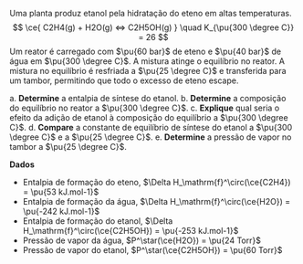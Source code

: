 Uma planta produz etanol pela hidratação do eteno em altas temperaturas.
$$
    \ce{ C2H4(g) + H2O(g) <=> C2H5OH(g) }
        \quad 
        K_{\pu{300 \degree C}} = 26
$$
Um reator é carregado com $\pu{60 bar}$ de eteno e $\pu{40 bar}$ de água em $\pu{300 \degree C}$. A mistura atinge o equilíbrio no reator. A mistura no equilíbrio é resfriada a $\pu{25 \degree C}$ e transferida para um tambor, permitindo que todo o excesso de eteno escape.

a. **Determine** a entalpia de síntese do etanol.
b. **Determine** a composição do equilíbrio no reator a $\pu{300 \degree C}$.
c. **Explique** qual seria o efeito da adição de etanol à composição do equilíbrio a $\pu{300 \degree C}$.
d. **Compare** a constante de equilíbrio de síntese do etanol a $\pu{300 \degree C}$ e a $\pu{25 \degree C}$.
e. **Determine** a pressão de vapor no tambor a $\pu{25 \degree C}$.

**Dados**

- Entalpia de formação do eteno, $\Delta H_\mathrm{f}^\circ(\ce{C2H4}) = \pu{53 kJ.mol-1}$
- Entalpia de formação da água, $\Delta H_\mathrm{f}^\circ(\ce{H2O}) = \pu{-242 kJ.mol-1}$
- Entalpia de formação do etanol, $\Delta H_\mathrm{f}^\circ(\ce{C2H5OH}) = \pu{-253 kJ.mol-1}$
- Pressão de vapor da água, $P^\star(\ce{H2O}) = \pu{24 Torr}$
- Pressão de vapor do etanol, $P^\star(\ce{C2H5OH}) = \pu{60 Torr}$